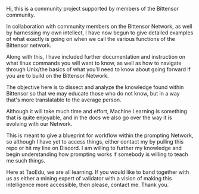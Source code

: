 Hi, this is a community project supported by members of the Bittensor community.

In collaboration with community members on the Bittensor Network, as well by harnessing my own intellect, I have now begun to give detailed examples of what exactly is going on when we call the various functions of the Bittensor network. 

Along with this, I have included further documentation and instruction on what linux commands you will want to know, as well as how to navigate through Unix/the basics of what you'll need to know about going forward if you are to build on the Bittensor Network. 

The objective here is to dissect and analyze the knowledge found within Bittensor so that we may educate those who do not know, but in a way that's more translatable to the average person. 

Although it will take much time and effort, Machine Learning is something that is quite enjoyable, and in the docs we also go over the way it is evolving with our Network. 

This is meant to give a blueprint for workflow within the prompting Network, so although I have yet to access things, either contact my by pulling this repo or hit my line on Discord. I am willing to further my knowledge and begin understanding how prompting works if somebody is willing to teach me such things. 

Here at TaoEdu, we are all learning. If you would like to band together with us as either a mining expert of validator with a vision of making this intelligence more accessible, then please, contact me. Thank you.